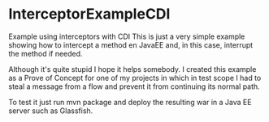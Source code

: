 # InterceptorExampleCDI
Example using interceptors with CDI
This is just a very simple example showing how to intercept a method en JavaEE and, in this case, interrupt the method if needed.

Although it's quite stupid I hope it helps somebody. I created this example as a Prove of Concept for one of my projects in which in test scope
I had to steal a message from a flow and prevent it from continuing its normal path.

To test it just run mvn package and deploy the resulting war in a Java EE server such as Glassfish.
